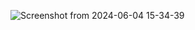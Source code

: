 ![Screenshot from 2024-06-04 15-34-39](https://github.com/Nihed2001/ScientiTech/assets/140057840/8326bd94-fe8b-42ff-ad87-fd20e3239334)
